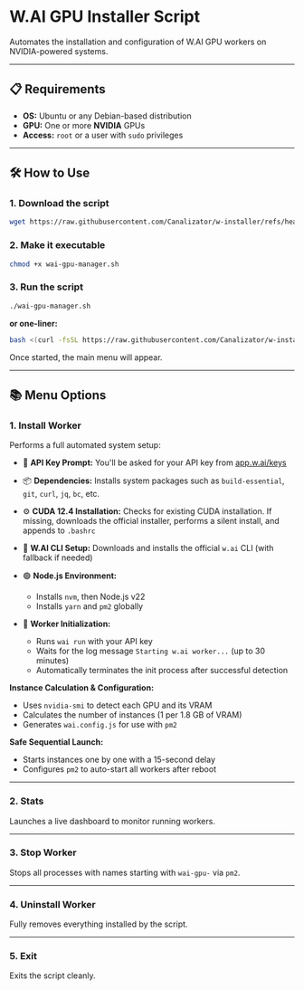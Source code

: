 

# W\.AI GPU Installer Script

Automates the installation and configuration of W\.AI GPU workers on NVIDIA-powered systems.

---

## 📋 Requirements

* **OS:** Ubuntu or any Debian-based distribution
* **GPU:** One or more **NVIDIA** GPUs
* **Access:** `root` or a user with `sudo` privileges

---

## 🛠️ How to Use

### 1. Download the script

```bash
wget https://raw.githubusercontent.com/Canalizator/w-installer/refs/heads/main/winstall.sh -O wai-gpu-manager.sh
```

### 2. Make it executable

```bash
chmod +x wai-gpu-manager.sh
```

### 3. Run the script

```bash
./wai-gpu-manager.sh
```

**or one-liner:**

```bash
bash <(curl -fsSL https://raw.githubusercontent.com/Canalizator/w-installer/main/winstall.sh)
```

Once started, the main menu will appear.

---

## 📚 Menu Options

### 1. **Install Worker**

Performs a full automated system setup:

* 🔑 **API Key Prompt:** You'll be asked for your API key from [app.w.ai/keys](https://app.w.ai/keys)
* 📦 **Dependencies:** Installs system packages such as `build-essential`, `git`, `curl`, `jq`, `bc`, etc.
* ⚙️ **CUDA 12.4 Installation:** Checks for existing CUDA installation. If missing, downloads the official installer, performs a silent install, and appends to `.bashrc`
* 🧠 **W\.AI CLI Setup:** Downloads and installs the official `w.ai` CLI (with fallback if needed)
* 🟢 **Node.js Environment:**

  * Installs `nvm`, then Node.js v22
  * Installs `yarn` and `pm2` globally
* 🚀 **Worker Initialization:**

  * Runs `wai run` with your API key
  * Waits for the log message `Starting w.ai worker...` (up to 30 minutes)
  * Automatically terminates the init process after successful detection

**Instance Calculation & Configuration:**

* Uses `nvidia-smi` to detect each GPU and its VRAM
* Calculates the number of instances (1 per 1.8 GB of VRAM)
* Generates `wai.config.js` for use with `pm2`

**Safe Sequential Launch:**

* Starts instances one by one with a 15-second delay
* Configures `pm2` to auto-start all workers after reboot

---

### 2. **Stats**

Launches a live dashboard to monitor running workers.

---

### 3. **Stop Worker**

Stops all processes with names starting with `wai-gpu-` via `pm2`.

---

### 4. **Uninstall Worker**

Fully removes everything installed by the script.

---

### 5. **Exit**

Exits the script cleanly.


